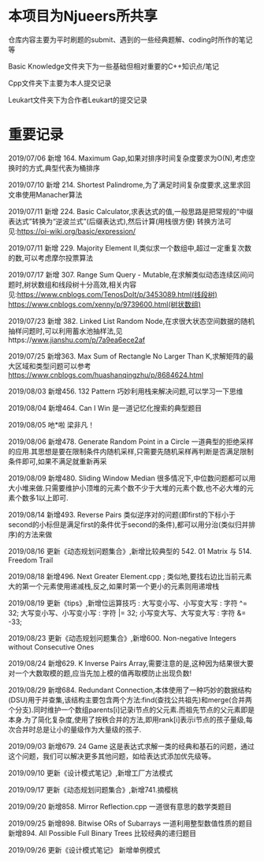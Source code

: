 # 本项目为Njueers所共享

仓库内容主要为平时刷题的submit、遇到的一些经典题解、coding时所作的笔记等

Basic Knowledge文件夹下为一些基础但相对重要的C++知识点/笔记

Cpp文件夹下主要为本人提交记录

Leukart文件夹下为合作者Leukart的提交记录


# 重要记录

2019/07/06 新增 164. Maximum Gap,如果对排序时间复杂度要求为O(N),考虑空换时的方式,典型代表为桶排序

2019/07/10 新增 214. Shortest Palindrome,为了满足时间复杂度要求,这里求回文串使用Manacher算法

2019/07/11 新增 224. Basic Calculator,求表达式的值,一般思路是把常规的“中缀表达式”转换为“逆波兰式”(后缀表达式),然后计算(用栈很方便)
转换方法可见:https://oi-wiki.org/basic/expression/

2019/07/11 新增 229. Majority Element II,类似求一个数组中,超过一定重复次数的数,可以考虑摩尔投票算法

2019/07/17 新增 307. Range Sum Query - Mutable,在求解类似动态连续区间问题时,树状数组和线段树十分高效,相关内容见:https://www.cnblogs.com/TenosDoIt/p/3453089.html(线段树)      https://www.cnblogs.com/xenny/p/9739600.html(树状数组)

2019/07/23 新增 382. Linked List Random Node,在求很大状态空间数据的随机抽样问题时,可以利用蓄水池抽样法,见https://www.jianshu.com/p/7a9ea6ece2af

2019/07/25 新增363. Max Sum of Rectangle No Larger Than K,求解矩阵的最大区域和类型问题可以参考
https://www.cnblogs.com/huashanqingzhu/p/8684624.html

2019/08/03 新增456. 132 Pattern 巧妙利用栈来解决问题,可以学习一下思维

2019/08/04 新增464. Can I Win 是一道记忆化搜索的典型题目

2019/08/05 吔*啦 梁非凡！

2019/08/06 新增478. Generate Random Point in a Circle 一道典型的拒绝采样的应用.其思想是要在限制条件内随机采样,只需要先随机采样再判断是否满足限制条件即可,如果不满足就重新再采

2019/08/09 新增480. Sliding Window Median 很多情况下,中位数问题都可以用大小堆来做.只需要维护小顶堆的元素个数不少于大堆的元素个数,也不必大堆的元素个数多1以上即可.

2019/08/14 新增493. Reverse Pairs 类似逆序对的问题(即first的下标小于second的小标但是满足first的条件优于second的条件),都可以用分治(类似归并排序)的方法来做

2019/08/16 更新《动态规划问题集合》,新增比较典型的  542. 01 Matrix 与 514. Freedom Trail

2019/08/18 新增496. Next Greater Element.cpp ; 类似地,要找右边比当前元素大的第一个元素使用递减栈,反之,如果时第一个更小的元素则用递增栈 

2019/08/19 更新《tips》,新增位运算技巧 :   大写变小写、小写变大写  :  字符 ^= 32;        大写变小写、小写变小写  :  字符 |= 32;
小写变大写、大写变大写  :  字符 &= -33;

2019/08/23 更新《动态规划问题集合》,新增600. Non-negative Integers without Consecutive Ones

2019/08/24 新增629. K Inverse Pairs Array,需要注意的是,这种因为结果很大要对一个大数取模的题,应当先加上模的值再取模防止出现负数!

2019/08/29 新增684. Redundant Connection,本体使用了一种巧妙的数据结构(DSU)用于并查集,该结构主要包含两个方法:find(查找公共祖先)和merge(合并两个分支).同时维护一个数组parents[i]记录i节点的父元素.而祖先节点的父元素即是本身.为了简化复杂度,使用了按秩合并的方法,即用rank[i]表示i节点的孩子量级,每次合并时总是让小的量级作为大量级的孩子.

2019/09/03 新增679. 24 Game 这是表达式求解一类的经典和基石的问题，通过这个问题，我们可以解决更多其他问题，如给表达式添加优先级等。

2019/09/10 更新《设计模式笔记》,新增工厂方法模式

2019/09/17 更新《动态规划问题集合》,新增741.摘樱桃

2019/09/20 新增858. Mirror Reflection.cpp 一道很有意思的数学类题目

2019/09/25 新增898. Bitwise ORs of Subarrays 一道利用整型数值性质的题目  新增894. All Possible Full Binary Trees 比较经典的递归题目

2019/09/26 更新《设计模式笔记》 新增单例模式
